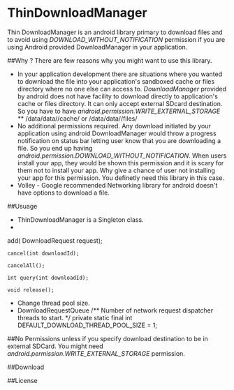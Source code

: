 ThinDownloadManager
===================

Thin DownloadManager is an android library primary to download files and to avoid using *DOWNLOAD_WITHOUT_NOTIFICATION* permission if you are using Android provided DownloadManager in your application. 


##Why ?
  There are few reasons why you might want to use this library.
  * In your application development there are situations where you wanted to download the file into your application's sandboxed cache or files directory where no one else can access to. *DownloadManager* provided by android does not have facility to download directly to application's cache or files directory. It can only accept external SDcard destination. So you have to have *android.permission.WRITE_EXTERNAL_STORAGE*
  ** /data/data/<package>/cache/ or /data/data/<pacakge>/files/
  * No additional permissions required. Any download initiated by your application using android DownloadManager would throw a progress notification on status bar letting user know that you are downloading a file. So you end up having *android.permission.DOWNLOAD_WITHOUT_NOTIFICATION*. When users install your app, they would be shown this permission and it is scary for them not to install your app. Why give a chance of user not installing your app for this permission. You definetly need this library in this case. 
  * Volley - Google recommended Networking library for android doesn't have options to download a file. 
  

##Usuage
  * ThinDownloadManager is a Singleton class. 
  * 
  add( DownloadRequest request);

	cancel(int downloadId);

	cancelAll();

	int query(int downloadId);	
	
	void release();
  * Change thread pool size.
  * DownloadRequestQueue
	/** Number of network request dispatcher threads to start. */
    private static final int DEFAULT_DOWNLOAD_THREAD_POOL_SIZE = 1;


##No Permissions unless if you specify download destination to be in external SDCard. You might need *android.permission.WRITE_EXTERNAL_STORAGE* permission.

##Download

##License



